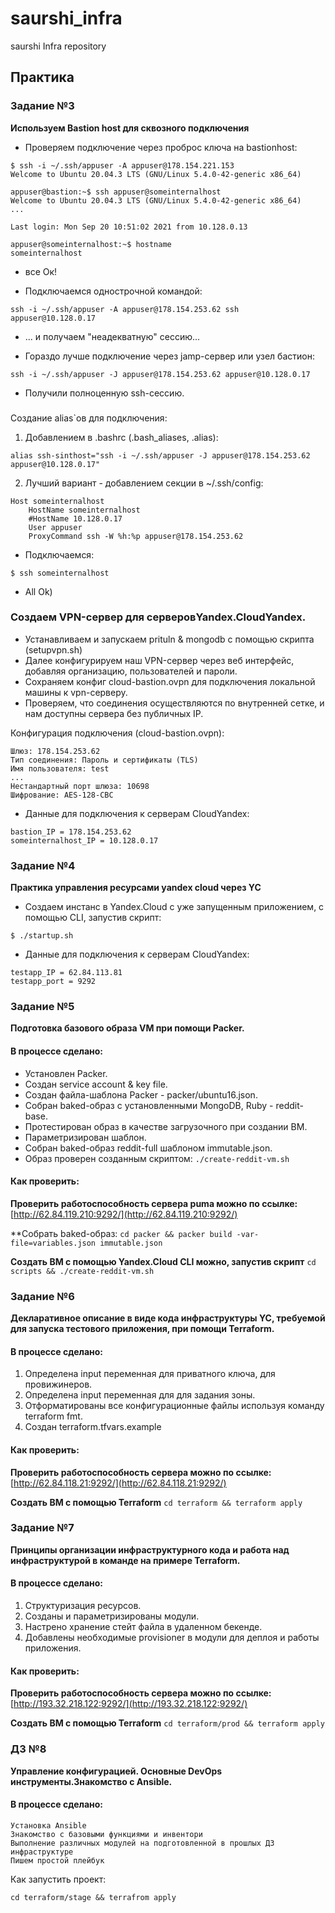 # saurshi_infra
saurshi Infra repository

## Практика
### Задание №3
**Используем Bastion host для сквозного подключения**

* Проверяем подключение через проброс ключа на bastionhost:
```
$ ssh -i ~/.ssh/appuser -A appuser@178.154.221.153
Welcome to Ubuntu 20.04.3 LTS (GNU/Linux 5.4.0-42-generic x86_64)
```
```
appuser@bastion:~$ ssh appuser@someinternalhost
Welcome to Ubuntu 20.04.3 LTS (GNU/Linux 5.4.0-42-generic x86_64)
...

Last login: Mon Sep 20 10:51:02 2021 from 10.128.0.13
```
```
appuser@someinternalhost:~$ hostname
someinternalhost
```
* все Ок!

* Подключаемся однострочной командой:
```
ssh -i ~/.ssh/appuser -A appuser@178.154.253.62 ssh appuser@10.128.0.17
```
* ... и получаем "неадекватную" сессию...

* Гораздо лучше подключение через jamp-сервер или узел бастион:
```
ssh -i ~/.ssh/appuser -J appuser@178.154.253.62 appuser@10.128.0.17
```
* Получили полноценную ssh-сессию.

###
Создание alias`ов для подключения:

1. Добавлением в .bashrc (.bash_aliases, .alias): 

```
alias ssh-sinthost="ssh -i ~/.ssh/appuser -J appuser@178.154.253.62 appuser@10.128.0.17"
```

2. Лучший вариант - добавлением секции в ~/.ssh/config:

```
Host someinternalhost
	HostName someinternalhost
	#HostName 10.128.0.17
	User appuser
	ProxyCommand ssh -W %h:%p appuser@178.154.253.62
```
* Подключаемся:
```
$ ssh someinternalhost
```
* All Ok)

### Создаем VPN-сервер для серверовYandex.CloudYandex.

* Устанавливаем и запускаем prituln & mongodb с помощью скрипта (setupvpn.sh)
* Далее конфигурируем наш VPN-сервер через веб интерфейс, добавляя организацию, пользователей и пароли.
* Сохраняем конфиг cloud-bastion.ovpn для подключения локальной машины к vpn-серверу.
* Проверяем, что соединения осуществляются по внутренней сетке, и нам доступны сервера без публичных IP.

 Конфигурация подключения (cloud-bastion.ovpn):
 ```
 Шлюз: 178.154.253.62
 Тип соединения: Пароль и сертификаты (TLS)
 Имя пользователя: test
 ...
 Нестандартный порт шлюза: 10698
 Шифрование: AES-128-CBC
 ```
 * Данные для подключения к серверам CloudYandex:

 ```
 bastion_IP = 178.154.253.62
 someinternalhost_IP = 10.128.0.17

 ```
### Задание №4
**Практика управления ресурсами yandex cloud через YC**

* Создаем инстанс в Yandex.Cloud с уже запущенным приложением, с помощью CLI, запустив скрипт:

```
$ ./startup.sh

```
* Данные для подключения к серверам CloudYandex:

```
testapp_IP = 62.84.113.81
testapp_port = 9292

```
### Задание №5
**Подготовка базового образа VM при помощи Packer.**

#### В процессе сделано:
* Установлен Packer.
* Создан service account & key file.
* Создан файла-шаблона Packer - packer/ubuntu16.json.
* Собран baked-образ с установленными MongoDB, Ruby - reddit-base.
* Протестирован образ в качестве загрузочного при создании ВМ.
* Параметризирован шаблон.
* Собран baked-образ reddit-full шаблоном immutable.json.
* Образ проверен созданным скриптом:
  ```./create-reddit-vm.sh```
#### Как проверить:
**Проверить работоспособность сервера puma можно по ссылке:**
  [http://62.84.119.210:9292/](http://62.84.119.210:9292/)

**Собрать baked-образ:
```cd packer && packer build -var-file=variables.json immutable.json```

**Создать ВМ с помощью Yandex.Cloud CLI можно, запустив скрипт**
```cd scripts && ./create-reddit-vm.sh```

### Задание №6
**Декларативное описание в виде кода инфраструктуры YC, требуемой для запуска тестового приложения, при помощи Terraform.**

#### В процессе сделано:
1. Определена input переменная для приватного ключа, для провижинеров.
2. Определена input переменная для для задания зоны.
3. Отформатированы все конфигурационные файлы используя команду terraform fmt.
4. Создан  terraform.tfvars.example

#### Как проверить:
**Проверить работоспособность сервера можно по ссылке:**
[http://62.84.118.21:9292/](http://62.84.118.21:9292/)

**Создать ВМ с помощью Terraform**
``` cd terraform && terraform apply ```

### Задание №7
**Принципы организации инфраструктурного кода и работа над инфраструктурой в команде на примере Terraform.**

#### В процессе сделано:
1. Структуризация ресурсов.
2. Созданы и параметризированы модули.
3. Настрено хранение стейт файла в удаленном бекенде.
4. Добавлены необходимые provisioner в модули для деплоя и работы приложения.

#### Как проверить:
**Проверить работоспособность сервера можно по ссылке:**
[http://193.32.218.122:9292/](http://193.32.218.122:9292/)

**Создать ВМ с помощью Terraform**
``` cd terraform/prod && terraform apply ```

### ДЗ №8 
**Управление конфигурацией. Основные DevOps инструменты.Знакомство с Ansible.**

#### В процессе сделано:

    Установка Ansible
    Знакомство с базовыми функциями и инвентори
    Выполнение различных модулей на подготовленной в прошлых ДЗ
    инфраструктуре
    Пишем простой плейбук

Как запустить проект:

``` cd terraform/stage && terrafrom apply ```
``` cd ../../ansible && ansible-playbook clone.yml

